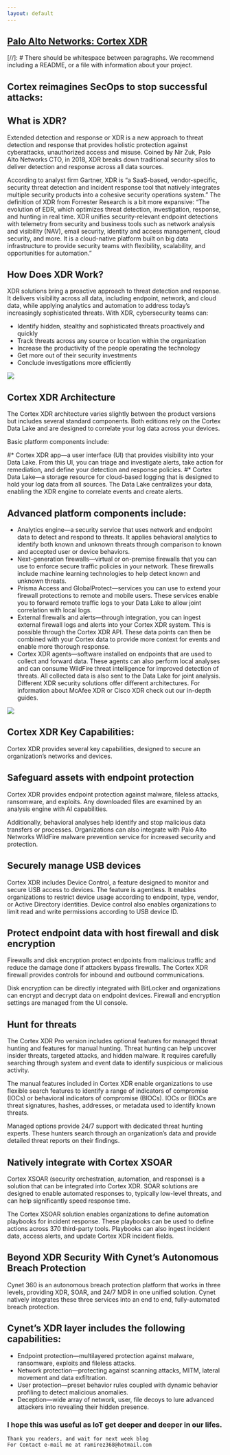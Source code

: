 ```yaml
---
layout: default
---
```



## [Palo Alto Networks: Cortex XDR](https://www.youtube.com/watch?v=Mx93xlfVF34)

[//]: #  There should be whitespace between paragraphs. We recommend including a README, or a file with information about your project.

## Cortex reimagines SecOps to stop successful attacks: 
## What is XDR?
Extended detection and response or XDR is a new approach to threat detection and response that provides holistic protection against cyberattacks, unauthorized access and misuse. Coined by Nir Zuk, Palo Alto Networks CTO, in 2018, XDR breaks down traditional security silos to deliver detection and response across all data sources.

According to analyst firm Gartner, XDR is “a SaaS-based, vendor-specific, security threat detection and incident response tool that natively integrates multiple security products into a cohesive security operations system.” The definition of XDR from Forrester Research is a bit more expansive:  “The evolution of EDR, which optimizes threat detection, investigation, response, and hunting in real time. XDR unifies security-relevant endpoint detections with telemetry from security and business tools such as network analysis and visibility (NAV), email security, identity and access management, cloud security, and more. It is a cloud-native platform built on big data infrastructure to provide security teams with flexibility, scalability, and opportunities for automation.”


## How Does XDR Work?
XDR solutions bring a proactive approach to threat detection and response. It delivers visibility across all data, including endpoint, network, and cloud data, while applying analytics and automation to address today’s increasingly sophisticated threats. With XDR, cybersecurity teams can:
* Identify hidden, stealthy and sophisticated threats proactively and quickly
* Track threats across any source or location within the organization
* Increase the productivity of the people operating the technology
* Get more out of their security investments
* Conclude investigations more efficiently 

![](https://i.ytimg.com/vi/x7yhRu6HGw4/maxresdefault.jpg)

## Cortex XDR Architecture
The Cortex XDR architecture varies slightly between the product versions but includes several standard components. Both editions rely on the Cortex Data Lake and are designed to correlate your log data across your devices.

Basic platform components include:

#* Cortex XDR app—a user interface (UI) that provides visibility into your Data Lake. From this UI, you can triage and investigate alerts, take action for remediation, and define your detection and response policies.
#* Cortex Data Lake—a storage resource for cloud-based logging that is designed to hold your log data from all sources. The Data Lake centralizes your data, enabling the XDR engine to correlate events and create alerts.
## Advanced platform components include:

* Analytics engine—a security service that uses network and endpoint data to detect and respond to threats. It applies behavioral analytics to identify both known and unknown threats through comparison to known and accepted user or device behaviors.
* Next-generation firewalls—virtual or on-premise firewalls that you can use to enforce secure traffic policies in your network. These firewalls include machine learning technologies to help detect known and unknown threats.
* Prisma Access and GlobalProtect—services you can use to extend your firewall protections to remote and mobile users. These services enable you to forward remote traffic logs to your Data Lake to allow joint correlation with local logs.
* External firewalls and alerts—through integration, you can ingest external firewall logs and alerts into your Cortex XDR system. This is possible through the Cortex XDR API. These data points can then be combined with your Cortex data to provide more context for events and enable more thorough response.
* Cortex XDR agents—software installed on endpoints that are used to collect and forward data. These agents can also perform local analyses and can consume WildFire threat intelligence for improved detection of threats. All collected data is also sent to the Data Lake for joint analysis.
Different XDR security solutions offer different architectures. For information about McAfee XDR or Cisco XDR check out our in-depth guides.

![](https://www.paloaltonetworks.com/blog/wp-content/uploads/2019/03/TechDocs-Cortex-500x270.png)

## Cortex XDR Key Capabilities: 
Cortex XDR provides several key capabilities, designed to secure an organization’s networks and devices.

## Safeguard assets with endpoint protection

Cortex XDR provides endpoint protection against malware, fileless attacks, ransomware, and exploits. Any downloaded files are examined by an analysis engine with AI capabilities.

Additionally, behavioral analyses help identify and stop malicious data transfers or processes. Organizations can also integrate with Palo Alto Networks WildFire malware prevention service for increased security and protection.

## Securely manage USB devices

Cortex XDR includes Device Control, a feature designed to monitor and secure USB access to devices. The feature is agentless. It enables organizations to restrict device usage according to endpoint, type, vendor, or Active Directory identities. Device control also enables organizations to limit read and write permissions according to USB device ID.

## Protect endpoint data with host firewall and disk encryption

Firewalls and disk encryption protect endpoints from malicious traffic and reduce the damage done if attackers bypass firewalls. The Cortex XDR firewall provides controls for inbound and outbound communications.

Disk encryption can be directly integrated with BitLocker and organizations can encrypt and decrypt data on endpoint devices. Firewall and encryption settings are managed from the UI console.

## Hunt for threats

The Cortex XDR Pro version includes optional features for managed threat hunting and features for manual hunting. Threat hunting can help uncover insider threats, targeted attacks, and hidden malware. It requires carefully searching through system and event data to identify suspicious or malicious activity.

The manual features included in Cortex XDR enable organizations to use flexible search features to identify a range of indicators of compromise (IOCs) or behavioral indicators of compromise (BIOCs). IOCs or BIOCs are threat signatures, hashes, addresses, or metadata used to identify known threats.

Managed options provide 24/7 support with dedicated threat hunting experts. These hunters search through an organization’s data and provide detailed threat reports on their findings.

## Natively integrate with Cortex XSOAR

Cortex XSOAR (security orchestration, automation, and response) is a solution that can be integrated into Cortex XDR. SOAR solutions are designed to enable automated responses to, typically low-level threats, and can help significantly speed response time.

The Cortex XSOAR solution enables organizations to define automation playbooks for incident response. These playbooks can be used to define actions across 370 third-party tools. Playbooks can also ingest incident data, access alerts, and update Cortex XDR incident fields.

## Beyond XDR Security With Cynet’s Autonomous Breach Protection
Cynet 360 is an autonomous breach protection platform that works in three levels, providing XDR, SOAR, and 24/7 MDR in one unified solution. Cynet natively integrates these three services into an end to end, fully-automated breach protection.

## Cynet’s XDR layer includes the following capabilities:

* Endpoint protection—multilayered protection against malware, ransomware, exploits and fileless attacks.
* Network protection—protecting against scanning attacks, MITM, lateral movement and data exfiltration.
* User protection—preset behavior rules coupled with dynamic behavior profiling to detect malicious anomalies.
* Deception—wide array of network, user, file decoys to lure advanced attackers into revealing their hidden presence.


### I hope this was useful as IoT get deeper and deeper in our lifes.


```
Thank you readers, and wait for next week blog
For Contact e-mail me at ramirez368@hotmail.com

```
